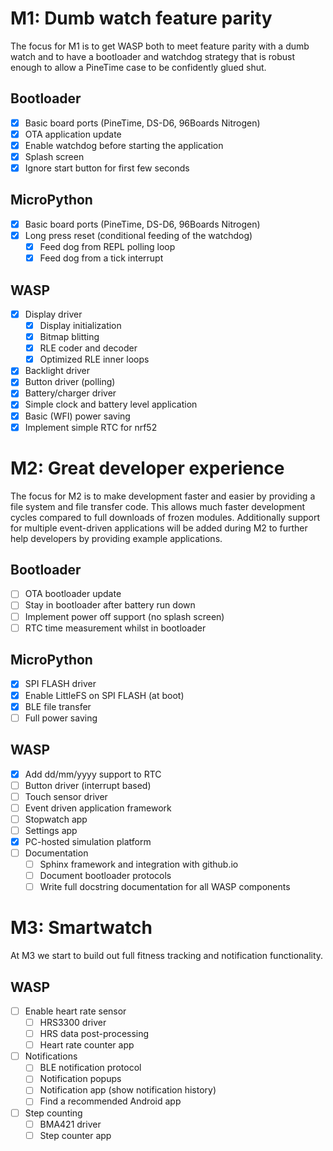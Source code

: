 # M1: Dumb watch feature parity

The focus for M1 is to get WASP both to meet feature parity with a dumb
watch and to have a bootloader and watchdog strategy that is robust enough
to allow a PineTime case to be confidently glued shut.

## Bootloader

 * [X] Basic board ports (PineTime, DS-D6, 96Boards Nitrogen)
 * [X] OTA application update
 * [X] Enable watchdog before starting the application
 * [X] Splash screen
 * [X] Ignore start button for first few seconds
  
## MicroPython

 * [X] Basic board ports (PineTime, DS-D6, 96Boards Nitrogen)
 * [X] Long press reset (conditional feeding of the watchdog)
   - [X] Feed dog from REPL polling loop
   - [X] Feed dog from a tick interrupt
 
## WASP

 * [X] Display driver
   - [X] Display initialization
   - [X] Bitmap blitting
   - [X] RLE coder and decoder
   - [X] Optimized RLE inner loops
 * [X] Backlight driver
 * [X] Button driver (polling)
 * [X] Battery/charger driver
 * [X] Simple clock and battery level application
 * [X] Basic (WFI) power saving
 * [X] Implement simple RTC for nrf52

# M2: Great developer experience

The focus for M2 is to make development faster and easier by providing
a file system and file transfer code. This allows much faster
development cycles compared to full downloads of frozen modules.
Additionally support for multiple event-driven applications will be
added during M2 to further help developers by providing example
applications.

## Bootloader

 * [ ] OTA bootloader update
 * [ ] Stay in bootloader after battery run down
 * [ ] Implement power off support (no splash screen)
 * [ ] RTC time measurement whilst in bootloader

## MicroPython

 * [X] SPI FLASH driver
 * [X] Enable LittleFS on SPI FLASH (at boot)
 * [X] BLE file transfer
 * [ ] Full power saving

## WASP

 * [X] Add dd/mm/yyyy support to RTC
 * [ ] Button driver (interrupt based)
 * [ ] Touch sensor driver
 * [ ] Event driven application framework
 * [ ] Stopwatch app
 * [ ] Settings app
 * [X] PC-hosted simulation platform
 * [ ] Documentation
   - [ ] Sphinx framework and integration with github.io
   - [ ] Document bootloader protocols
   - [ ] Write full docstring documentation for all WASP components

# M3: Smartwatch

At M3 we start to build out full fitness tracking and notification
functionality.

## WASP

 * [ ] Enable heart rate sensor
   - [ ] HRS3300 driver
   - [ ] HRS data post-processing
   - [ ] Heart rate counter app
 * [ ] Notifications
   - [ ] BLE notification protocol
   - [ ] Notification popups
   - [ ] Notification app (show notification history)
   - [ ] Find a recommended Android app
 * [ ] Step counting
   - [ ] BMA421 driver
   - [ ] Step counter app

